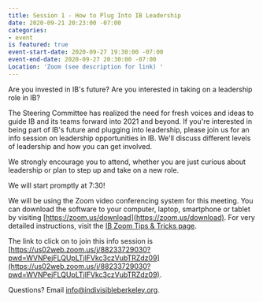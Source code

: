 ```yaml
---
title: Session 1 - How to Plug Into IB Leadership
date: 2020-09-21 20:23:00 -07:00
categories:
- event
is featured: true
event-start-date: 2020-09-27 19:30:00 -07:00
event-end-date: 2020-09-27 20:30:00 -07:00
Location: 'Zoom (see description for link) '
---
```


Are you invested in IB's future? Are you interested in taking on a leadership role in IB? 

The Steering Committee has realized the need for fresh voices and ideas to guide IB and its teams forward into 2021 and beyond. If you're interested in being part of IB's future and plugging into leadership, please join us for an info session on leadership opportunities in IB. We'll discuss different levels of leadership and how you can get involved.

We strongly encourage you to attend, whether you are just curious about leadership or plan to step up and take on a new role.

We will start promptly at 7:30!

We will be using the Zoom video conferencing system for this meeting. You can download the software to your computer, laptop, smartphone or tablet by visiting [https://zoom.us/download](https://zoom.us/download). For very detailed instructions, visit the [IB Zoom Tips & Tricks page](https://docs.google.com/document/d/1Nnv-QL7mpTcXkitDfqjwE4M9YXcHxhutsMjJejka5m0/edit?usp=sharing).

The link to click on to join this info session is  [https://us02web.zoom.us/j/88233729030?pwd=WVNPejFLQUpLTjlFVkc3czVubTRZdz09](https://us02web.zoom.us/j/88233729030?pwd=WVNPejFLQUpLTjlFVkc3czVubTRZdz09).

Questions? Email info@indivisibleberkeley.org.